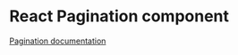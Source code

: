 # React Pagination component

[Pagination documentation](../../../css/src/components/pagination/README.md)
